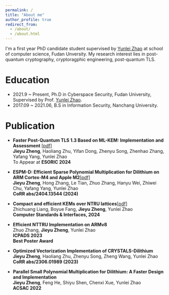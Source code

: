 ```yaml
---
permalink: /
title: "About me"
author_profile: true
redirect_from: 
  - /about/
  - /about.html
---
```


I'm a first year PhD candidate student supervised by [Yunlei Zhao](https://cs.fudan.edu.cn/3f/ba/c25909a278458/page.htm) at school of computer science, Fudan Unversity. My research interest lies in post-quantum cryptography, cryptoragphic engineering, post-quantum TLS.

Education
======
* 2021.9 ~ Present, Ph.D in Cyberspace Security, Fudan University, Supervised by Prof. [Yunlei Zhao](https://cs.fudan.edu.cn/3f/ba/c25909a278458/page.htm).
* 2017.09 ~ 2021.06, B.S in Information Security, Nanchang University.



Publication
======
- **Faster Post-Quantum TLS 1.3 Based on ML-KEM: Implementation and Assessment** [[pdf]](https://arxiv.org/pdf/2404.13544v1)<br>
**Jieyu Zheng**, Haoliang Zhu, Yifan Dong, Zhenyu Song, Zhenhao Zhang, Yafang Yang, Yunlei Zhao<br>
To Appear at **ESORIC 2024**

- **ESPM-D: Efficient Sparse Polynomial Multiplication for Dilithium on ARM Cortex-M4 and Apple M2**[[pdf]](https://arxiv.org/pdf/2404.12675)<br>
**Jieyu Zheng**, Hong Zhang, Le Tian, Zhuo Zhang, Hanyu Wei, Zhiwei Chu, Yafang Yang, Yunlei Zhao<br>
**CoRR abs/2404.13544 (2024)**

- **Compact and efficient KEMs over NTRU lattices**[[pdf]](https://zhengjieyu.github.io/files/paper3.pdf)<br>
Zhichuang Liang, Boyue Fang, **Jieyu Zheng**,  Yunlei Zhao<br>
**Computer Standards & Interfaces, 2024**

- **Efficient NTTRU Implementation on ARMv8**<br>
Zhuo Zhang, **Jieyu Zheng**, Yunlei Zhao<br>
**ICPADS 2023**<br>
**Best Poster Award**<br>

- **Optimized Vectorization Implementation of CRYSTALS-Dilithium**<br>
**Jieyu Zheng**, Haoliang Zhu, Zhenyu Song, Zheng Wang, Yunlei Zhao<br>
**CoRR abs/2306.01989 (2023)**

- **Parallel Small Polynomial Multiplication for Dilithium: A Faster Design and Implementation**<br>
**Jieyu Zheng**, Feng He, Shiyu Shen, Chenxi Xue, Yunlei Zhao<br>
**ACSAC 2022**

  



